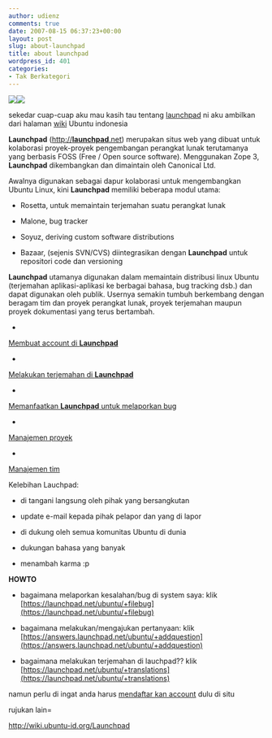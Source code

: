 ```yaml
---
author: udienz
comments: true
date: 2007-08-15 06:37:23+00:00
layout: post
slug: about-launchpad
title: about launchpad
wordpress_id: 401
categories:
- Tak Berkategori
---
```


[![](https://launchpadlibrarian.net/8194698/ubuntulogo.png)](https://launchpad.net/ubuntu)[![](https://launchpadlibrarian.net/7397271/launchpad-mugshot.png)](https://launchpad.net/)

sekedar cuap-cuap aku mau kasih tau tentang [launchpad](https://launchpad.net/)
ni aku ambilkan dari halaman [wiki](http://wiki.ubuntu-id.org/Launchpad) Ubuntu indonesia


**Launchpad** ([http://**launchpad**.net](http://www.launchpad.net/)) merupakan situs web yang dibuat untuk kolaborasi proyek-proyek pengembangan perangkat lunak terutamanya yang berbasis FOSS (Free / Open source software). Menggunakan Zope 3, **Launchpad** dikembangkan dan dimaintain oleh Canonical Ltd. 




Awalnya digunakan sebagai dapur kolaborasi untuk mengembangkan Ubuntu Linux, kini **Launchpad** memiliki beberapa modul utama: 






	
  * Rosetta, untuk memaintain terjemahan suatu perangkat lunak 

	
  * Malone, bug tracker 

	
  * Soyuz, deriving custom software distributions 

	
  * Bazaar, (sejenis SVN/CVS) diintegrasikan dengan **Launchpad** untuk repositori code dan versioning 




**Launchpad** utamanya digunakan dalam memaintain distribusi linux Ubuntu (terjemahan aplikasi-aplikasi ke berbagai bahasa, bug tracking dsb.) dan dapat digunakan oleh publik. Usernya semakin tumbuh berkembang dengan beragam tim dan proyek perangkat lunak, proyek terjemahan maupun proyek dokumentasi yang terus bertambah. 






	
  * 


[Membuat account di **Launchpad**](http://wiki.ubuntu-id.org/Launchpad/MembuatAccount)




	
  * 


[Melakukan terjemahan di **Launchpad**](http://wiki.ubuntu-id.org/Launchpad/MelakukanTerjemahan)




	
  * 


[Memanfaatkan **Launchpad** untuk melaporkan bug](http://wiki.ubuntu-id.org/Launchpad/MelaporkanBug)




	
  * 


[Manajemen proyek](http://wiki.ubuntu-id.org/Launchpad/ManajemenProyek)




	
  * 


[Manajemen tim](http://wiki.ubuntu-id.org/Launchpad/ManajemenTim)





Kelebihan Lauchpad:

- di tangani langsung oleh pihak yang bersangkutan

- update e-mail kepada pihak pelapor dan yang di lapor

- di dukung oleh semua komunitas Ubuntu di dunia

- dukungan bahasa yang banyak

- menambah karma :p

**HOWTO**

- bagaimana melaporkan kesalahan/bug di system saya: klik [https://launchpad.net/ubuntu/+filebug](https://launchpad.net/ubuntu/+filebug)

- bagaimana melakukan/mengajukan pertanyaan: klik [https://answers.launchpad.net/ubuntu/+addquestion](https://answers.launchpad.net/ubuntu/+addquestion)

- bagaimana melakukan terjemahan di lauchpad?? klik [https://launchpad.net/ubuntu/+translations](https://launchpad.net/ubuntu/+translations)

namun perlu di ingat anda harus [mendaftar kan account](https://launchpad.net/+login) dulu di situ

rujukan lain=

http://wiki.ubuntu-id.org/Launchpad
